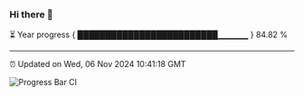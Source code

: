 ### Hi there 👋

⏳ Year progress { █████████████████████████▁▁▁▁▁ } 84.82 %

---

⏰ Updated on Wed, 06 Nov 2024 10:41:18 GMT

![Progress Bar CI](https://github.com/IshwaranRudhara/GIT-ACTION/workflows/Progress%20Bar%20CI/badge.svg)
